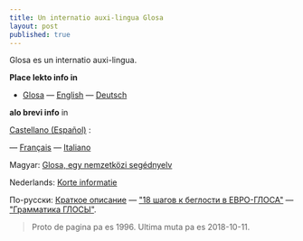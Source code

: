 ```yaml
---
title: Un internatio auxi-lingua Glosa
layout: post
published: true
---
```


Glosa es un internatio auxi-lingua.

**Place lekto info in**
 - [Glosa](gl/) — [English](en/) — [Deutsch](dt/)

**alo brevi info** in

[Castellano (Español)](brevi/espanjol) ­: 

— [Français](brevi/francais) — [Italiano](brevi/italiano)

Magyar: [Glosa, egy nemzetközi segédnyelv](brevi/magyar)

Nederlands: [Korte informatie](brevi/nederlands)

По-русски: [Краткое описание](brevi/ruski) — ["18 шагов к беглости в ЕВРО-ГЛОСА"](brevi/ru18s.htm) — ["Грамматика ГЛОСЫ"](brevi/rugram.htm).


> Proto de pagina pa es 1996. Ultima muta pa es 2018-10-11.
